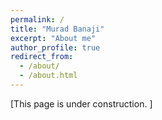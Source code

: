 ```yaml
---
permalink: /
title: "Murad Banaji"
excerpt: "About me"
author_profile: true
redirect_from: 
  - /about/
  - /about.html
---
```


\[This page is under construction. \]
